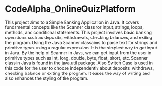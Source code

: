 # CodeAlpha_OnlineQuizPlatform
This project aims to a Simple Banking Application in Java.
It covers fundamental concepts like the Scanner class for input, strings, loops, methods,
and conditional statements. This project involves basic
banking operations such as deposits, withdrawals,
checking balances, and exiting the program.
Using the Java Scanner classaims to parse text for strings and primitive types using a regular expression. It is the simplest way to get input in Java. 
By the help of Scanner in Java, we can get input from the user in primitive types such as int, long, double, byte, float, short, etc.
Scanner class in Java is found in the java.util package.
Also Switch Case is used in this code for the user to choose independently about deposits, withdraws, checking balance or exiting the program. 
It eases the way of writing and also enhances the styling of the program.
